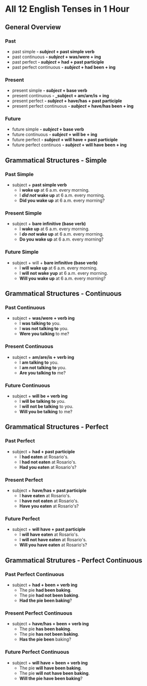 # All 12 English Tenses in 1 Hour

## General Overview

### Past
- past simple **- _subject_ +  past simple verb**
- past continuous **- _subject_ +  was/were + ing** 
- past perfect **- _subject_ +  had + past participle** 
- past perfect continuous **- _subject_ + had been + ing**

### Present
* present simple **- _subject_ + base verb** 
* present continuous **- _subject + am/are/is + ing**
* present perfect **- _subject_ + have/has + past participle**
* present perfect continuous **- _subject_ + have/has been + ing**

### Future
+ future simple **- _subject_ + base verb**
+ future continuous **- _subject_ + will be + ing**
+ future perfect **- _subject_ + will have + past participle**
+ future perfect continuos **- _subject_ + will have been + ing**

## Grammatical Structures - Simple

### Past Simple
- subject + **past simple verb**
  * I **woke up** at 6 a.m. every morning.
  * I **_did not_ wake up** at 6 a.m. every morning.
  * **Did you wake up** at 6 a.m. every morning? 

### Present Simple

* subject + **bare infinitive (base verb)**
  - I **wake up** at 6 a.m. every morning.
  - I **_do not_ wake up** at 6 a.m. every morning.
  - **Do you wake up** at 6 a.m. every morning?

### Future Simple

+ subject + will + **bare infinitive (base verb)**
  - I **will wake up** at 6 a.m. every morning.
  - I **will not wake yup** at 6 a.m. every morning.
  - **Will you wake up** at 6 a.m. every morning?

## Grammatical Structures - Continuous

### Past Continuous
- subject + **was/were + verb ing**
  * I **was talking to** you.
  * I **was not talking to** you.
  * **Were you talking** to me?

### Present Continuous
* subject + **am/are/is + verb ing**
  - I **am talking to** you.
  - I **am not talking to** you.
  - **Are you talking to** me?

### Future Continuous
+ subject + **will be + verb ing**
  - I **will be talking to** you.
  - I **will not be talking** to you.
  - **Will you be talking** to me?

## Grammatical Structures - Perfect

### Past Perfect
- subject + **had + past participle**
  * I **had eaten** at Rosario's.
  * I **had not eaten** at Rosario's.
  * **Had you eaten** at Rosario's?

### Present Perfect
* subject + **have/has + past participle**
  + I **have eaten** at Rosario's.
  + I **have not eaten** at Rosario's.
  + **Have you eaten** at Rosario's?

### Future Perfect
+ subject + **will have + past participle**
  - I **will have eaten** at Rosario's.
  - I **will not have eaten** at Rosario's.
  - **Will you have eaten** at Rosario's?

## Grammatical Strutures - Perfect Continuous

### Past Perfect Continuous
- subject + **had + been + verb ing**
  * The pie **had been baking**.
  * The pie **had not been baking**.
  * **Had the pie been baking**?

### Present Perfect Continuous
* subject + **have/has + been + verb ing**
  + The pie **has been baking**.
  + The pie **has not been baking**.
  + **Has the pie been** baking?

### Future Perfect Continuous
+ subject + **will have + been + verb ing**
  - The pie **will have been baking**.
  - The pie **will not have been baking**.
  - **Will the pie have been baking**?
